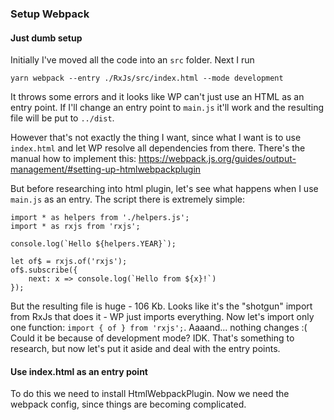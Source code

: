 ### Setup Webpack

#### Just dumb setup
Initially I've moved all the code into an `src` folder.
Next I run 
```
yarn webpack --entry ./RxJs/src/index.html --mode development 
```

It throws some errors and it looks like WP can't just use an HTML as an entry point. If I'll change an entry point to `main.js` it'll work and the resulting file will be put to `../dist`.

However that's not exactly the thing I want, since what I want is to use `index.html` and let WP resolve all dependencies from there.
There's the manual how to implement this: https://webpack.js.org/guides/output-management/#setting-up-htmlwebpackplugin

But before researching into html plugin, let's see what happens when I use `main.js` as an entry.
The script there is extremely simple:

```
import * as helpers from './helpers.js';
import * as rxjs from 'rxjs';

console.log(`Hello ${helpers.YEAR}`);

let of$ = rxjs.of('rxjs');
of$.subscribe({
    next: x => console.log(`Hello from ${x}!`)
});
```

But the resulting file is huge - 106 Kb. Looks like it's the "shotgun" import from RxJs that does it - WP just imports everything.
Now let's import only one function: `import { of } from 'rxjs';`. Aaaand... nothing changes :( Could it be because of development mode? IDK. That's something to research, but now let's put it aside and deal with the entry points.


#### Use index.html as an entry point

To do this we need to install HtmlWebpackPlugin. Now we need the webpack config, since things are becoming complicated.